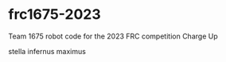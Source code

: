 # frc1675-2023
Team 1675 robot code for the 2023 FRC competition Charge Up



stella infernus maximus 